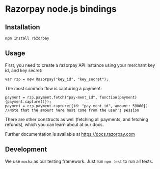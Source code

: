 # Razorpay node.js bindings

## Installation

    npm install razorpay

## Usage

First, you need to create a razorpay API instance using your merchant key id, and key secret:

    var rzp = new Razorpay("key_id", "key_secret");

The most common flow is capturing a payment:

    payment = rzp.payment.fetch("pay-ment_id", function(payment){payment.capture()});
	payment = rzp.payment.capture({id: "pay-ment_id", amount: 50000})
    //Note that the amount here must come from the user's session

There are other constructs as well (fetching all payments, and fetching refunds), which you can learn about at our docs.

Further documentation is available at <https://docs.razorpay.com>


## Development

We use `mocha` as our testing framework. Just run `npm test` to run all tests.